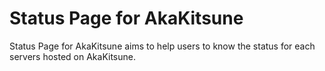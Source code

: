 # Status Page for AkaKitsune
Status Page for AkaKitsune aims to help users to know the status for each servers hosted on AkaKitsune.